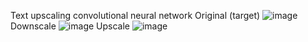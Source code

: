 Text upscaling convolutional neural network 
Original (target)
![image](https://github.com/LucaM185/textUpscaler/assets/66442521/407abbc8-9a92-470b-84e2-f9f70476253b)
Downscale
![image](https://github.com/LucaM185/textUpscaler/assets/66442521/d471e559-acaa-47c8-b626-87a230f1fd64)
Upscale
![image](https://github.com/LucaM185/textUpscaler/assets/66442521/7a5ef751-772e-4822-a772-45a272315f44)
